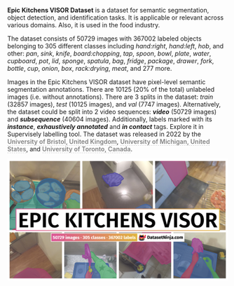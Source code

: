 **Epic Kitchens VISOR Dataset** is a dataset for semantic segmentation, object detection, and identification tasks. It is applicable or relevant across various domains. Also, it is used in the food industry. 

The dataset consists of 50729 images with 367002 labeled objects belonging to 305 different classes including *hand:right*, *hand:left*, *hob*, and other: *pan*, *sink*, *knife*, *board:chopping*, *tap*, *spoon*, *bowl*, *plate*, *water*, *cupboard*, *pot*, *lid*, *sponge*, *spatula*, *bag*, *fridge*, *package*, *drawer*, *fork*, *bottle*, *cup*, *onion*, *box*, *rack:drying*, *meat*, and 277 more.

Images in the Epic Kitchens VISOR dataset have pixel-level semantic segmentation annotations. There are 10125 (20% of the total) unlabeled images (i.e. without annotations). There are 3 splits in the dataset: *train* (32857 images), *test* (10125 images), and *val* (7747 images). Alternatively, the dataset could be split into 2 video sequences: ***video*** (50729 images) and ***subsequence*** (40604 images). Additionally, labels marked with its ***instance***, ***exhaustively annotated*** and ***in contact*** tags. Explore it in Supervisely labelling tool. The dataset was released in 2022 by the <span style="font-weight: 600; color: grey; border-bottom: 1px dashed #d3d3d3;">University of Bristol, United Kingdom</span>, <span style="font-weight: 600; color: grey; border-bottom: 1px dashed #d3d3d3;">University of Michigan, United States</span>, and <span style="font-weight: 600; color: grey; border-bottom: 1px dashed #d3d3d3;">University of Toronto, Canada</span>.

<img src="https://github.com/dataset-ninja/epic-kitchens-visor/raw/main/visualizations/poster.png">
